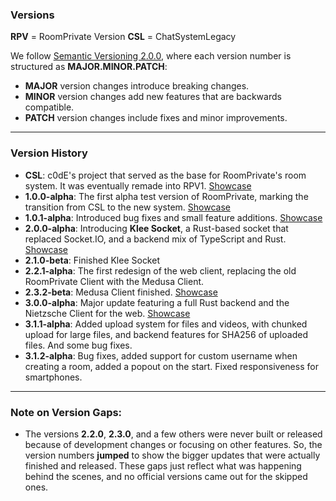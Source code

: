 ### Versions

**RPV** = RoomPrivate Version
**CSL** = ChatSystemLegacy  

We follow [Semantic Versioning 2.0.0](https://semver.org/), where each version number is structured as **MAJOR.MINOR.PATCH**:

- **MAJOR** version changes introduce breaking changes.
- **MINOR** version changes add new features that are backwards compatible.
- **PATCH** version changes include fixes and minor improvements.

---

### Version History

- **CSL**: c0dE's project that served as the base for RoomPrivate's room system. It was eventually remade into RPV1. [Showcase](https://youtube.com/shorts/yturQUrpWg0)
- **1.0.0-alpha**: The first alpha test version of RoomPrivate, marking the transition from CSL to the new system. [Showcase](https://youtu.be/uMI_bCFlTbc)
- **1.0.1-alpha**: Introduced bug fixes and small feature additions. [Showcase](https://youtu.be/rgCnYbPmkZM)
- **2.0.0-alpha**: Introducing **Klee Socket**, a Rust-based socket that replaced Socket.IO, and a backend mix of TypeScript and Rust. [Showcase](https://youtu.be/8_lfL7AwnIE)
- **2.1.0-beta**: Finished Klee Socket
- **2.2.1-alpha**: The first redesign of the web client, replacing the old RoomPrivate Client with the Medusa Client.
- **2.3.2-beta**: Medusa Client finished. [Showcase](https://youtu.be/q5uO7zCbiNk)
- **3.0.0-alpha**: Major update featuring a full Rust backend and the Nietzsche Client for the web. [Showcase](https://youtu.be/5zqiD9TrosI)
- **3.1.1-alpha**: Added upload system for files and videos, with chunked upload for large files, and backend features for SHA256 of uploaded files. And some bug fixes.
- **3.1.2-alpha**: Bug fixes, added support for custom username when creating a room, added a popout on the start. Fixed responsiveness for smartphones.

---

### Note on Version Gaps:
- The versions **2.2.0**, **2.3.0**, and a few others were never built or released because of development changes or focusing on other features. So, the version numbers **jumped** to show the bigger updates that were actually finished and released. These gaps just reflect what was happening behind the scenes, and no official versions came out for the skipped ones.
